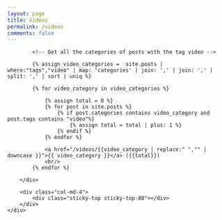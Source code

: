 ```yaml
---
layout: page
title: Videos
permalink: /videos
comments: false
---
```


<div class="article-post">
    <div class="row justify-content-between">
        <div class="col-md-8 pr-5">

            <!-- Get all the categories of posts with the tag video -->

            {% assign video_categories =  site.posts | where:"tags","video" | map: 'categories' | join: ',' | join: ',' | split: ',' | sort | uniq %}

            {% for video_category in video_categories %}

                {% assign total = 0 %}
                {% for post in site.posts %}
                    {% if post.categories contains video_category and post.tags contains "video"%}
                        {% assign total = total | plus: 1 %}
                    {% endif %}
                {% endfor %}

                <a href="/videos/{{video_category | replace:" ","" | downcase }}">{{ video_category }}</a> ({{total}})
                <br/>
            {% endfor %}

        </div>

        <div class="col-md-4">
            <div class="sticky-top sticky-top-80"></div>
        </div>
    </div>
</div>
